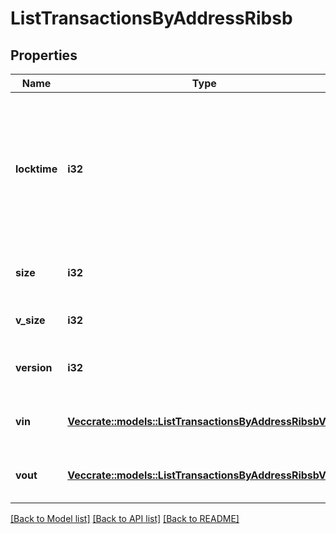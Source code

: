 # ListTransactionsByAddressRibsb

## Properties

Name | Type | Description | Notes
------------ | ------------- | ------------- | -------------
**locktime** | **i32** | Represents the locktime on the transaction on the specific blockchain, i.e. the blockheight at which the transaction is valid. | 
**size** | **i32** | Represents the total size of this transaction. | 
**v_size** | **i32** | Defines the transaction's virtual size. | 
**version** | **i32** | Defines the version of the transaction. | 
**vin** | [**Vec<crate::models::ListTransactionsByAddressRibsbVin>**](ListTransactionsByAddressRIBSB_vin.md) | Represents the transaction inputs. | 
**vout** | [**Vec<crate::models::ListTransactionsByAddressRibsbVout>**](ListTransactionsByAddressRIBSB_vout.md) | Represents the transaction outputs. | 

[[Back to Model list]](../README.md#documentation-for-models) [[Back to API list]](../README.md#documentation-for-api-endpoints) [[Back to README]](../README.md)


